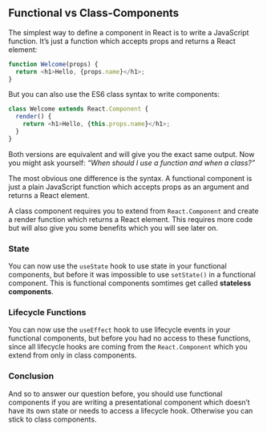 ## Functional vs Class-Components
The simplest way to define a component in React is to write a JavaScript function.
It’s just a function which accepts props and returns a React element:
```js
function Welcome(props) {
  return <h1>Hello, {props.name}</h1>;
}
```
But you can also use the ES6 class syntax to write components:
```js
class Welcome extends React.Component {
  render() {
    return <h1>Hello, {this.props.name}</h1>;
  }
}
```
Both versions are equivalent and will give you the exact same output.
Now you might ask yourself: *“When should I use a function and when a class?”*

The most obvious one difference is the syntax. A functional component is just a 
plain JavaScript function which accepts props as an argument and returns a React element.

A class component requires you to extend from `React.Component` and create a render function 
which returns a React element. This requires more code but will also give you some 
benefits which you will see later on.

### State
You can now use the `useState` hook to use state in your functional components, but before
it was impossible to use `setState()` in a functional component. This is functional components
somtimes get called **stateless components**.

### Lifecycle Functions
You can now use the `useEffect` hook to use lifecycle events in your functional components,
but before you had no access to these functions, since all lifecycle hooks are coming from 
the `React.Component` which you extend from only in class components.

### Conclusion
And so to answer our question before, you should use functional components if you are writing 
a presentational component which doesn’t have its own state or needs to access a lifecycle hook. 
Otherwise you can stick to class components.
